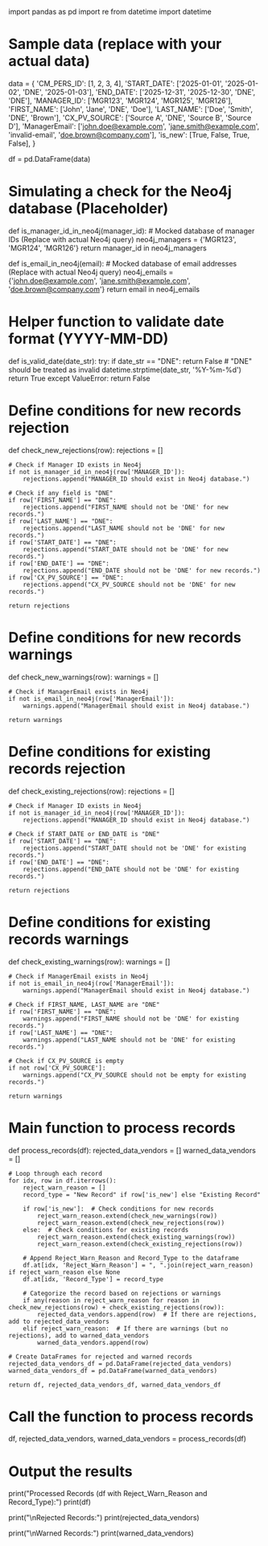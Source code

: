 import pandas as pd
import re
from datetime import datetime

# Sample data (replace with your actual data)
data = {
    'CM_PERS_ID': [1, 2, 3, 4],
    'START_DATE': ['2025-01-01', '2025-01-02', 'DNE', '2025-01-03'],
    'END_DATE': ['2025-12-31', '2025-12-30', 'DNE', 'DNE'],
    'MANAGER_ID': ['MGR123', 'MGR124', 'MGR125', 'MGR126'],
    'FIRST_NAME': ['John', 'Jane', 'DNE', 'Doe'],
    'LAST_NAME': ['Doe', 'Smith', 'DNE', 'Brown'],
    'CX_PV_SOURCE': ['Source A', 'DNE', 'Source B', 'Source D'],
    'ManagerEmail': ['john.doe@example.com', 'jane.smith@example.com', 'invalid-email', 'doe.brown@company.com'],
    'is_new': [True, False, True, False],
}

df = pd.DataFrame(data)

# Simulating a check for the Neo4j database (Placeholder)
def is_manager_id_in_neo4j(manager_id):
    # Mocked database of manager IDs (Replace with actual Neo4j query)
    neo4j_managers = {'MGR123', 'MGR124', 'MGR126'}
    return manager_id in neo4j_managers

def is_email_in_neo4j(email):
    # Mocked database of email addresses (Replace with actual Neo4j query)
    neo4j_emails = {'john.doe@example.com', 'jane.smith@example.com', 'doe.brown@company.com'}
    return email in neo4j_emails

# Helper function to validate date format (YYYY-MM-DD)
def is_valid_date(date_str):
    try:
        if date_str == "DNE":
            return False  # "DNE" should be treated as invalid
        datetime.strptime(date_str, '%Y-%m-%d')
        return True
    except ValueError:
        return False

# Define conditions for new records rejection
def check_new_rejections(row):
    rejections = []
    
    # Check if Manager ID exists in Neo4j
    if not is_manager_id_in_neo4j(row['MANAGER_ID']):
        rejections.append("MANAGER_ID should exist in Neo4j database.")
    
    # Check if any field is "DNE"
    if row['FIRST_NAME'] == "DNE":
        rejections.append("FIRST_NAME should not be 'DNE' for new records.")
    if row['LAST_NAME'] == "DNE":
        rejections.append("LAST_NAME should not be 'DNE' for new records.")
    if row['START_DATE'] == "DNE":
        rejections.append("START_DATE should not be 'DNE' for new records.")
    if row['END_DATE'] == "DNE":
        rejections.append("END_DATE should not be 'DNE' for new records.")
    if row['CX_PV_SOURCE'] == "DNE":
        rejections.append("CX_PV_SOURCE should not be 'DNE' for new records.")
    
    return rejections

# Define conditions for new records warnings
def check_new_warnings(row):
    warnings = []
    
    # Check if ManagerEmail exists in Neo4j
    if not is_email_in_neo4j(row['ManagerEmail']):
        warnings.append("ManagerEmail should exist in Neo4j database.")
    
    return warnings

# Define conditions for existing records rejection
def check_existing_rejections(row):
    rejections = []
    
    # Check if Manager ID exists in Neo4j
    if not is_manager_id_in_neo4j(row['MANAGER_ID']):
        rejections.append("MANAGER_ID should exist in Neo4j database.")
    
    # Check if START_DATE or END_DATE is "DNE"
    if row['START_DATE'] == "DNE":
        rejections.append("START_DATE should not be 'DNE' for existing records.")
    if row['END_DATE'] == "DNE":
        rejections.append("END_DATE should not be 'DNE' for existing records.")
    
    return rejections

# Define conditions for existing records warnings
def check_existing_warnings(row):
    warnings = []
    
    # Check if ManagerEmail exists in Neo4j
    if not is_email_in_neo4j(row['ManagerEmail']):
        warnings.append("ManagerEmail should exist in Neo4j database.")
    
    # Check if FIRST_NAME, LAST_NAME are "DNE"
    if row['FIRST_NAME'] == "DNE":
        warnings.append("FIRST_NAME should not be 'DNE' for existing records.")
    if row['LAST_NAME'] == "DNE":
        warnings.append("LAST_NAME should not be 'DNE' for existing records.")
    
    # Check if CX_PV_SOURCE is empty
    if not row['CX_PV_SOURCE']:
        warnings.append("CX_PV_SOURCE should not be empty for existing records.")
    
    return warnings

# Main function to process records
def process_records(df):
    rejected_data_vendors = []
    warned_data_vendors = []
    
    # Loop through each record
    for idx, row in df.iterrows():
        reject_warn_reason = []
        record_type = "New Record" if row['is_new'] else "Existing Record"
        
        if row['is_new']:  # Check conditions for new records
            reject_warn_reason.extend(check_new_warnings(row))
            reject_warn_reason.extend(check_new_rejections(row))
        else:  # Check conditions for existing records
            reject_warn_reason.extend(check_existing_warnings(row))
            reject_warn_reason.extend(check_existing_rejections(row))
        
        # Append Reject_Warn_Reason and Record_Type to the dataframe
        df.at[idx, 'Reject_Warn_Reason'] = ", ".join(reject_warn_reason) if reject_warn_reason else None
        df.at[idx, 'Record_Type'] = record_type
        
        # Categorize the record based on rejections or warnings
        if any(reason in reject_warn_reason for reason in check_new_rejections(row) + check_existing_rejections(row)):
            rejected_data_vendors.append(row)  # If there are rejections, add to rejected_data_vendors
        elif reject_warn_reason:  # If there are warnings (but no rejections), add to warned_data_vendors
            warned_data_vendors.append(row)
    
    # Create DataFrames for rejected and warned records
    rejected_data_vendors_df = pd.DataFrame(rejected_data_vendors)
    warned_data_vendors_df = pd.DataFrame(warned_data_vendors)
    
    return df, rejected_data_vendors_df, warned_data_vendors_df

# Call the function to process records
df, rejected_data_vendors, warned_data_vendors = process_records(df)

# Output the results
print("Processed Records (df with Reject_Warn_Reason and Record_Type):")
print(df)

print("\nRejected Records:")
print(rejected_data_vendors)

print("\nWarned Records:")
print(warned_data_vendors)
